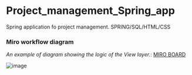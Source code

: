 # Project_management_Spring_app
Spring application fo project management. SPRING/SQL/HTML/CSS

### Miro workflow diagram

_An example of diagram showing the logic of the View layer._:
[MIRO BOARD](https://miro.com/welcomeonboard/UWozQ25YOHVKMmZwS1RpN3E2djl3U3VXeEVjVERDQWoyQ1BjeE5Ya1dpZGh2OFNlOXVTVmoyNm9lazJJbGxnTnwzNDU4NzY0NTQ1NjA0Mzk1MjYyfDI=?share_link_id=539514219443)

![image](https://user-images.githubusercontent.com/58620267/219686560-97a77500-0983-49c5-b969-0d346d52e8cf.png)

